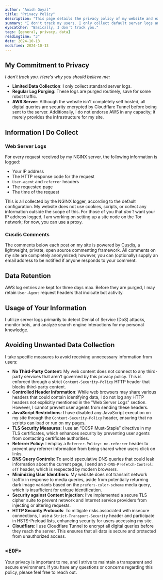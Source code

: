 ```yaml
---
author: "Anish Goyal"
title: "Privacy Policy"
description: "This page details the privacy policy of my website and explains how I handle your data."
summary: "I don't track my users. I only collect default server logs and delete those from time to time."
eyecatcher: "Basically, I don't track you."
tags: [general, privacy, data]
readingtime: "3"
date: 2024-10-13
modified: 2024-10-13
---
```


## My Commitment to Privacy
*I don’t track you. Here's why you should believe me:*
- **Limited Data Collection**: I only collect standard server logs.
- **Regular Log Purging**: These logs are purged routinely, save for some robot traffic.
- **AWS Server**: Although the website isn't completely self hosted, all digital queries are security encrypted by Cloudflare Tunnel before being sent to the server. Additionally, I do not endorse AWS in any capacity; it merely provides the infrastructure for my site.

## Information I Do Collect

### Web Server Logs
For every request received by my NGINX server, the following information is logged:
- Your IP address
- The HTTP response code for the request
-  `User-agent` and `referrer` headers
- The requested page
- The time of the request

This is all collected by the NGINX logger, according to the default configuration. My website does not use cookies, scripts, or collect any information outside the scope of this. For those of you that *don't* want your IP address logged, I am working on setting up a site node on the Tor network; for now, you can use a proxy.

### Cusdis Comments
The comments below each post on my site is powered by [Cusdis](https://cusdis.com/), a lightweight, private, open source commenting framework. All comments on my site are completely anonymized; however, you can (optionally) supply an email address to be notified if anyone responds to your comment.

## Data Retention
AWS log entries are kept for three days max. Before they are purged, I may retain `User-Agent` request headers that indicate bot activity.

## Usage of Your Information
I utilize server logs primarily to detect Denial of Service (DoS) attacks, monitor bots, and analyze search engine interactions for my personal knowledge.

## Avoiding Unwanted Data Collection
I take specific measures to avoid receiving unnecessary information from users:
- **No Third-Party Content**: My web content does not connect to any third-party services that aren’t governed by this privacy policy. This is enforced through a strict `Content-Security-Policy` HTTP header that blocks third-party content.
- **Controlled Header Information**: While web browsers may share various headers that could contain identifying data, I do not log any HTTP headers not explicitly mentioned in the "Web Server Logs" section. However, I cannot prevent user agents from sending these headers.
- **JavaScript Restrictions**: I have disabled any JavaScript execution on my site through the `Content-Security-Policy` header, ensuring that no scripts can load or run on my pages.
- **TLS Security Measures**: I use an “OCSP Must-Staple” directive in my TLS certificates, which enhances security by preventing user agents from contacting certificate authorities.
- **Referrer Policy**: I employ a `Referrer-Policy: no-referrer` header to prevent any referrer information from being shared when users click on links. 
- **DNS Query Controls**: To avoid speculative DNS queries that could leak information about the current page, I send an `X-DNS-Prefetch-Control: off` header, which is respected by modern browsers.
- **Minimizing User Identifiers**: My website does not transmit network traffic in response to media queries, aside from potentially returning dark image variants based on the `prefers-color-scheme` media query, which is insufficient for unique identification.
- **Security against Content Injection**: I’ve implemented a secure TLS cipher suite to prevent network and Internet service providers from injecting or altering requests.
- **HTTP Security Protocols**: To mitigate risks associated with insecure connections, I use a `Strict-Transport-Security` header and participate in HSTS-Preload lists, enhancing security for users accessing my site.
- **Cloudflare**: I use Cloudflare Tunnel to encrypt all digital queries before they reach the server. This ensures that all data is secure and protected from unauthorized access.
        
## `<EOF>`
Your privacy is important to me, and I strive to maintain a transparent and secure environment. If you have any questions or concerns regarding this policy, please feel free to reach out.